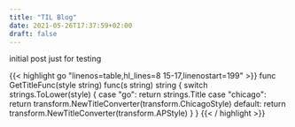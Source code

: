 ```yaml
---
title: "TIL Blog"
date: 2021-05-26T17:37:59+02:00
draft: false
---
```


initial post just for testing

{{< highlight go "linenos=table,hl_lines=8 15-17,linenostart=199" >}}
func GetTitleFunc(style string) func(s string) string {
  switch strings.ToLower(style) {
  case "go":
    return strings.Title
  case "chicago":
    return transform.NewTitleConverter(transform.ChicagoStyle)
  default:
    return transform.NewTitleConverter(transform.APStyle)
  }
}
{{< / highlight >}}